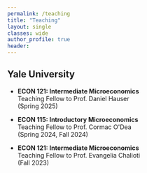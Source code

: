 ```yaml
---
permalink: /teaching
title: "Teaching"
layout: single
classes: wide
author_profile: true
header:
---
```


## Yale University

- **ECON 121: Intermediate Microeconomics**
	<br>Teaching Fellow to Prof. Daniel Hauser
	<br>(Spring 2025)

- **ECON 115: Introductory Microeconomics**
	<br>Teaching Fellow to Prof. Cormac O'Dea
	<br>(Spring 2024, Fall 2024)

- **ECON 121: Intermediate Microeconomics**
	<br>Teaching Fellow to Prof. Evangelia Chalioti
	<br>(Fall 2023)
